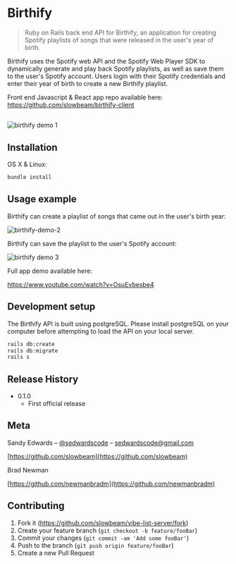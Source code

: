# Birthify
> Ruby on Rails back end API for Birthify, an application for creating Spotify playlists of songs that were released in the user's year of birth. 

Birthify uses the Spotify web API and the Spotify Web Player SDK to dynamically generate and play back Spotify playlists, as well as save them to the user's Spotify account. Users login with their Spotify credentials and enter their year of birth to create a new Birthify playlist. 

Front end Javascript & React app repo available here: https://github.com/slowbeam/birthify-client

##

![birthify demo 1](https://github.com/slowbeam/birthify-client/blob/master/public/demos/birthify-demo-1.gif)

## Installation

OS X & Linux:

```sh
bundle install
```

## Usage example

Birthify can create a playlist of songs that came out in the user's birth year:

![birthify-demo-2](https://github.com/slowbeam/birthify-client/blob/master/public/demos/birthify-demo-2.gif)


Birthify can save the playlist to the user's Spotify account:

![birthify demo 3](https://github.com/slowbeam/birthify-client/blob/master/public/demos/birthify-demo-3.gif)

Full app demo available here: 

https://www.youtube.com/watch?v=OsuEvbesbe4


## Development setup

The Birthify API is built using postgreSQL. Please install postgreSQL on your computer before attempting to load the API on your local server. 

```sh
rails db:create
rails db:migrate
rails s
```


## Release History

* 0.1.0
    * First official release
   


## Meta

Sandy Edwards – [@sedwardscode](https://twitter.com/sedwardscode) – sedwardscode@gmail.com

[https://github.com/slowbeam](https://github.com/slowbeam)

Brad Newman

[https://github.com/newmanbradm](https://github.com/newmanbradm)

## Contributing

1. Fork it (<https://github.com/slowbeam/vibe-list-server/fork>)
2. Create your feature branch (`git checkout -b feature/fooBar`)
3. Commit your changes (`git commit -am 'Add some fooBar'`)
4. Push to the branch (`git push origin feature/fooBar`)
5. Create a new Pull Request
